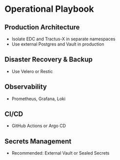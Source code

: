 # Operational Playbook

## Production Architecture
- Isolate EDC and Tractus-X in separate namespaces
- Use external Postgres and Vault in production

## Disaster Recovery & Backup
- Use Velero or Restic

## Observability
- Prometheus, Grafana, Loki

## CI/CD
- GitHub Actions or Argo CD

## Secrets Management
- Recommended: External Vault or Sealed Secrets
